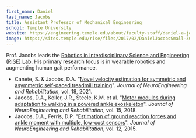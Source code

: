 ```yaml
---
first_name: Daniel
last_name: Jacobs
title: Assistant Professor of Mechanical Engineering
school: Temple University 
website: https://engineering.temple.edu/about/faculty-staff/daniel-a-jacobs-tug91537
image: https://sites.temple.edu/rise/files/2017/02/DanielJacobsSmall-300x287.jpg
---
```

Prof. Jacobs leads the [Robotics in Interdisciplinary Science and Engineering (RISE) Lab](https://sites.temple.edu/rise/). His primary research focus is in wearable robotics and augmenting human gait performance.
* Canete, S. & Jacobs, D.A. "[Novel velocity estimation for symmetric and asymmetric self-paced treadmill training](https://dx.doi.org/10.1186/s12984-021-00825-3)". _Journal of NeuroEngineering and Rehabilitation_, vol. 18, 2021.
* Jacobs, D.A., Koller, J.R., Steele, K.M. et al. "[Motor modules during adaptation to walking in a powered ankle exoskeleton](https://doi.org/10.1186/s12984-017-0343-x)". _Journal of NeuroEngineering and Rehabilitation_, vol. 15, 2018.
* Jacobs, D.A., Ferris, D.P. "[Estimation of ground reaction forces and ankle moment with multiple, low-cost sensors](https://www.ncbi.nlm.nih.gov/pmc/articles/PMC4606964/)". _Journal of NeuroEngineering and Rehabilitation_, vol. 12, 2015.
